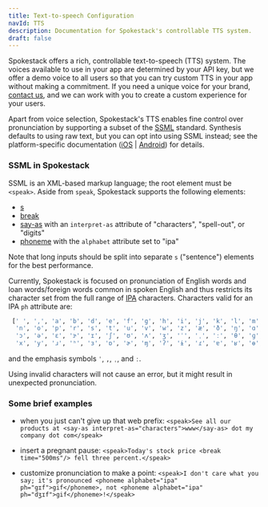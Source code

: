 ```yaml
---
title: Text-to-speech Configuration
navId: TTS
description: Documentation for Spokestack's controllable TTS system.
draft: false
---
```


Spokestack offers a rich, controllable text-to-speech (TTS) system. The voices available to use in your app are determined by your API key, but we offer a demo voice to all users so that you can try custom TTS in your app without making a commitment. If you need a unique voice for your brand, [contact us](mailto:hello@spokestack.io), and we can work with you to create a custom experience for your users.

Apart from voice selection, Spokestack's TTS enables fine control over pronunciation by supporting a subset of the [SSML](https://www.w3.org/TR/speech-synthesis11/) standard. Synthesis defaults to using raw text, but you can opt into using SSML instead; see the platform-specific documentation ([iOS](https://spokestack.github.io/spokestack-ios/Classes/TextToSpeechInput.html) | [Android](https://www.javadoc.io/doc/io.spokestack/spokestack-android/latest/io/spokestack/spokestack/tts/SpokestackTTSClient.html)) for details.

### SSML in Spokestack

SSML is an XML-based markup language; the root element must be `<speak>`. Aside from `speak`, Spokestack supports the following elements:

- [s](https://www.w3.org/TR/speech-synthesis11/#edef_sentence)
- [break](https://www.w3.org/TR/speech-synthesis11/#edef_break)
- [say-as](https://www.w3.org/TR/speech-synthesis11/#S3.1.9) with an `interpret-as` attribute of "characters", "spell-out", or "digits"
- [phoneme](https://www.w3.org/TR/speech-synthesis11/#S3.1.10) with the `alphabet` attribute set to "ipa"

Note that long inputs should be split into separate `s` ("sentence") elements for the best performance.

Currently, Spokestack is focused on pronunciation of English words and loan words/foreign words common in spoken English and thus restricts its character set from the full range of [IPA](https://en.wikipedia.org/wiki/International_Phonetic_Alphabet) characters. Characters valid for an IPA `ph` attribute are:

```bash
 [' ', ',', 'a', 'b', 'd', 'e', 'f', 'g', 'h', 'i', 'j', 'k', 'l', 'm',
  'n', 'o', 'p', 'r', 's', 't', 'u', 'v', 'w', 'z', 'æ', 'ð', 'ŋ', 'ɑ',
  'ɔ', 'ə', 'ɛ', 'ɝ', 'ɪ', 'ʃ', 'ʊ', 'ʌ', 'ʒ', 'ˈ', 'ˌ', 'ː', 'θ', 'ɡ',
  'x', 'y', 'ɹ', 'ʰ', 'ɜ', 'ɒ', 'ɚ', 'ɱ', 'ʔ', 'ɨ', 'ɾ', 'ɐ', 'ʁ', 'ɵ', 'χ']
```

and the emphasis symbols `ˈ`, `,`, `ˌ`, and `ː`.

Using invalid characters will not cause an error, but it might result in unexpected pronunciation.

### Some brief examples

- when you just can't give up that web prefix:
  `<speak>See all our products at <say-as interpret-as="characters">www</say-as> dot my company dot com</speak>`

- insert a pregnant pause:
  `<speak>Today's stock price <break time="500ms"/> fell three percent.</speak>`

- customize pronunciation to make a point:
  `<speak>I don't care what you say; it's pronounced <phoneme alphabet="ipa" ph="gɪf">gif</phoneme>, not <phoneme alphabet="ipa" ph="dʒɪf">gif</phoneme>!</speak>`
